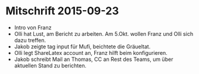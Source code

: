 Mitschrift 2015-09-23
===

* Intro von Franz
* Olli hat Lust, am Bericht zu arbeiten.
  Am 5.Okt. wollen Franz und Olli sich dazu treffen.
* Jakob zeigte tag input für Mufi, beichtete die Gräueltat.
* Olli legt ShareLatex account an, Franz hilft beim konfigurieren.
* Jakob schreibt Mail an Thomas, CC an Rest des Teams,
  um über aktuellen Stand zu berichten.

